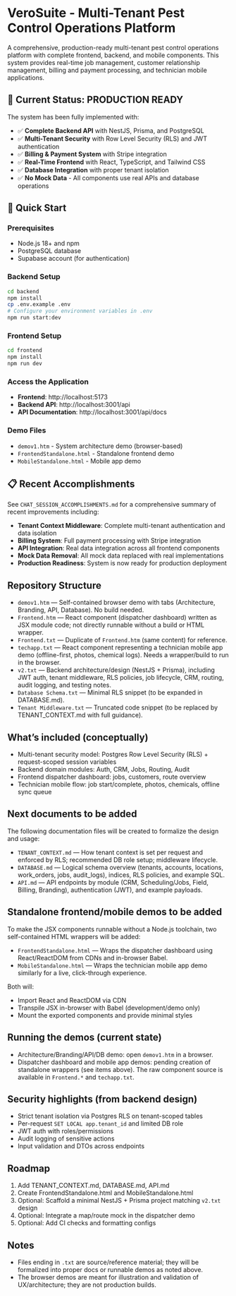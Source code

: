 # VeroSuite - Multi-Tenant Pest Control Operations Platform

A comprehensive, production-ready multi-tenant pest control operations platform with complete frontend, backend, and mobile components. This system provides real-time job management, customer relationship management, billing and payment processing, and technician mobile applications.

## 🚀 Current Status: **PRODUCTION READY**

The system has been fully implemented with:
- ✅ **Complete Backend API** with NestJS, Prisma, and PostgreSQL
- ✅ **Multi-Tenant Security** with Row Level Security (RLS) and JWT authentication
- ✅ **Billing & Payment System** with Stripe integration
- ✅ **Real-Time Frontend** with React, TypeScript, and Tailwind CSS
- ✅ **Database Integration** with proper tenant isolation
- ✅ **No Mock Data** - All components use real APIs and database operations

## 🚀 Quick Start

### Prerequisites
- Node.js 18+ and npm
- PostgreSQL database
- Supabase account (for authentication)

### Backend Setup
```bash
cd backend
npm install
cp .env.example .env
# Configure your environment variables in .env
npm run start:dev
```

### Frontend Setup
```bash
cd frontend
npm install
npm run dev
```

### Access the Application
- **Frontend**: http://localhost:5173
- **Backend API**: http://localhost:3001/api
- **API Documentation**: http://localhost:3001/api/docs

### Demo Files
- `demov1.htm` - System architecture demo (browser-based)
- `FrontendStandalone.html` - Standalone frontend demo
- `MobileStandalone.html` - Mobile app demo

## 📋 Recent Accomplishments

See `CHAT_SESSION_ACCOMPLISHMENTS.md` for a comprehensive summary of recent improvements including:

- **Tenant Context Middleware**: Complete multi-tenant authentication and data isolation
- **Billing System**: Full payment processing with Stripe integration
- **API Integration**: Real data integration across all frontend components
- **Mock Data Removal**: All mock data replaced with real implementations
- **Production Readiness**: System is now ready for production deployment

## Repository Structure

- `demov1.htm` — Self-contained browser demo with tabs (Architecture, Branding, API, Database). No build needed.
- `Frontend.htm` — React component (dispatcher dashboard) written as JSX module code; not directly runnable without a build or HTML wrapper.
- `Frontend.txt` — Duplicate of `Frontend.htm` (same content) for reference.
- `techapp.txt` — React component representing a technician mobile app demo (offline-first, photos, chemical logs). Needs a wrapper/build to run in the browser.
- `v2.txt` — Backend architecture/design (NestJS + Prisma), including JWT auth, tenant middleware, RLS policies, job lifecycle, CRM, routing, audit logging, and testing notes.
- `Database Schema.txt` — Minimal RLS snippet (to be expanded in DATABASE.md).
- `Tenant Middleware.txt` — Truncated code snippet (to be replaced by TENANT_CONTEXT.md with full guidance).

## What’s included (conceptually)

- Multi-tenant security model: Postgres Row Level Security (RLS) + request-scoped session variables
- Backend domain modules: Auth, CRM, Jobs, Routing, Audit
- Frontend dispatcher dashboard: jobs, customers, route overview
- Technician mobile flow: job start/complete, photos, chemicals, offline sync queue

## Next documents to be added

The following documentation files will be created to formalize the design and usage:

- `TENANT_CONTEXT.md` — How tenant context is set per request and enforced by RLS; recommended DB role setup; middleware lifecycle.
- `DATABASE.md` — Logical schema overview (tenants, accounts, locations, work_orders, jobs, audit_logs), indices, RLS policies, and example SQL.
- `API.md` — API endpoints by module (CRM, Scheduling/Jobs, Field, Billing, Branding), authentication (JWT), and example payloads.

## Standalone frontend/mobile demos to be added

To make the JSX components runnable without a Node.js toolchain, two self-contained HTML wrappers will be added:

- `FrontendStandalone.html` — Wraps the dispatcher dashboard using React/ReactDOM from CDNs and in-browser Babel.
- `MobileStandalone.html` — Wraps the technician mobile app demo similarly for a live, click-through experience.

Both will:
- Import React and ReactDOM via CDN
- Transpile JSX in-browser with Babel (development/demo only)
- Mount the exported components and provide minimal styles

## Running the demos (current state)

- Architecture/Branding/API/DB demo: open `demov1.htm` in a browser.
- Dispatcher dashboard and mobile app demos: pending creation of standalone wrappers (see items above). The raw component source is available in `Frontend.*` and `techapp.txt`.

## Security highlights (from backend design)

- Strict tenant isolation via Postgres RLS on tenant-scoped tables
- Per-request `SET LOCAL app.tenant_id` and limited DB role
- JWT auth with roles/permissions
- Audit logging of sensitive actions
- Input validation and DTOs across endpoints

## Roadmap

1. Add TENANT_CONTEXT.md, DATABASE.md, API.md
2. Create FrontendStandalone.html and MobileStandalone.html
3. Optional: Scaffold a minimal NestJS + Prisma project matching `v2.txt` design
4. Optional: Integrate a map/route mock in the dispatcher demo
5. Optional: Add CI checks and formatting configs

## Notes

- Files ending in `.txt` are source/reference material; they will be formalized into proper docs or runnable demos as noted above.
- The browser demos are meant for illustration and validation of UX/architecture; they are not production builds.

